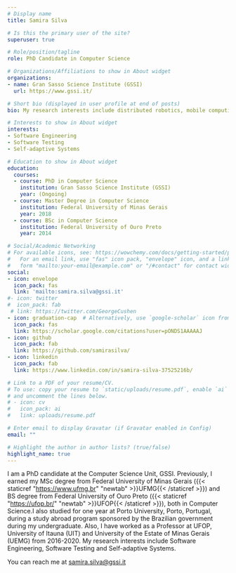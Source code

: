 ```yaml
---
# Display name
title: Samira Silva

# Is this the primary user of the site?
superuser: true

# Role/position/tagline
role: PhD Candidate in Computer Science

# Organizations/Affiliations to show in About widget
organizations:
- name: Gran Sasso Science Institute (GSSI)
  url: https://www.gssi.it/

# Short bio (displayed in user profile at end of posts)
bio: My research interests include distributed robotics, mobile computing and programmable matter.

# Interests to show in About widget
interests:
- Software Engineering
- Software Testing
- Self-adaptive Systems

# Education to show in About widget
education:
  courses:
  - course: PhD in Computer Science 
    institution: Gran Sasso Science Institute (GSSI)
    year: (Ongoing)
  - course: Master Degree in Computer Science
    institution: Federal University of Minas Gerais
    year: 2018
  - course: BSc in Computer Science
    institution: Federal University of Ouro Preto
    year: 2014

# Social/Academic Networking
# For available icons, see: https://wowchemy.com/docs/getting-started/page-builder/#icons
#   For an email link, use "fas" icon pack, "envelope" icon, and a link in the
#   form "mailto:your-email@example.com" or "/#contact" for contact widget.
social:
- icon: envelope
  icon_pack: fas
  link: 'mailto:samira.silva@gssi.it'
#- icon: twitter
#  icon_pack: fab
 # link: https://twitter.com/GeorgeCushen
- icon: graduation-cap  # Alternatively, use `google-scholar` icon from `ai` icon pack
  icon_pack: fas
  link: https://scholar.google.com/citations?user=pONDS1AAAAAJ
- icon: github
  icon_pack: fab
  link: https://github.com/samirasilva/
- icon: linkedin
  icon_pack: fab
  link: https://www.linkedin.com/in/samira-silva-37525216b/

# Link to a PDF of your resume/CV.
# To use: copy your resume to `static/uploads/resume.pdf`, enable `ai` icons in `params.toml`, 
# and uncomment the lines below.
# - icon: cv
#   icon_pack: ai
#   link: uploads/resume.pdf

# Enter email to display Gravatar (if Gravatar enabled in Config)
email: ""

# Highlight the author in author lists? (true/false)
highlight_name: true
---
```


I am a PhD candidate at the Computer Science Unit, GSSI.  Previously, I earned my MSc degree from Federal University of Minas Gerais ({{< staticref "https://www.ufmg.br" "newtab" >}}UFMG{{< /staticref >}}) and BS degree from Federal University of Ouro Preto ({{< staticref "https://ufop.br/" "newtab" >}}UFOP{{< /staticref >}}), both in Computer Science.I also studied for one year at Porto University, Porto, Portugal, during a study abroad program sponsored by the Brazilian government during my undergraduate. Also, I have worked as a Professor at UFOP, University of Itauna (UIT) and University of the Estate of Minas Gerais (UEMG) from 2016-2020. My research interests include Software Engineering, Software Testing and Self-adaptive Systems.

You can reach me at samira.silva@gssi.it


[//]: # ({{< icon name="download" pack="fas" >}} Download my {{< staticref "uploads/demo_resume.pdf" "newtab" >}}resumé{{< /staticref >}}.)

